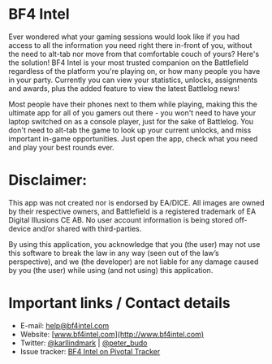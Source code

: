 BF4 Intel
=========================

Ever wondered what your gaming sessions would look like if you had access to all the information you need right there in-front of you, without the need to alt-tab nor move from that comfortable couch of yours? Here's the solution!
BF4 Intel is your most trusted companion on the Battlefield regardless of the platform you're playing on, or how many people you have in your party. Currently you can view your statistics, unlocks, assignments and awards, plus the added feature to view the latest Battlelog news! 

Most people have their phones next to them while playing, making this the ultimate app for all of you gamers out there - you won't need to have your laptop switched on as a console player, just for the sake of Battlelog. You don't need to alt-tab the game to look up your current unlocks, and miss important in-game opportunities. Just open the app, check what you need and play your best rounds ever.

Disclaimer:
=========================

This app was not created nor is endorsed by EA/DICE. All images are owned by their respective owners, and Battlefield is a registered trademark of EA Digital Illusions CE AB. No user account information is being stored off-device and/or shared with third-parties.

By using this application, you acknowledge that you (the user) may not use this software to break the law in any way (seen out of the law’s perspective), and we (the developer) are not liable for any damage caused by you (the user) while using (and not using) this application.

Important links / Contact details
=========================
* E-mail: [help@bf4intel.com](mailto:help@bf4intel.com) 
* Website: [www.bf4intel.com](http://www.bf4intel.com) 
* Twitter: [@karllindmark](http://www.twitter.com/karllindmark) | [@peter_budo](http://www.twitter.com/peter_budo)
* Issue tracker: [BF4 Intel on Pivotal Tracker](https://www.pivotaltracker.com/s/projects/874131)
